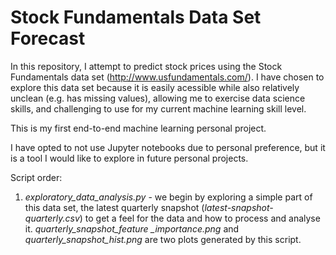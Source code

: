 # Stock Fundamentals Data Set Forecast

In this repository, I attempt to predict stock prices using the Stock Fundamentals data set 
(http://www.usfundamentals.com/). I have chosen to explore this data set because it is easily acessible while also
relatively unclean (e.g. has missing values), allowing me to exercise data science skills, and challenging to use 
for my current machine learning skill level.

This is my first end-to-end machine learning personal project.

I have opted to not use Jupyter notebooks due to personal preference, but it is a tool I would like to explore in future
personal projects.

Script order:
1. *exploratory_data_analysis.py* - we begin by exploring a simple part of this data set, the latest quarterly snapshot
(*latest-snapshot-quarterly.csv*) to get a feel for the data and how to process and analyse it. *quarterly_snapshot_feature
_importance.png* and *quarterly_snapshot_hist.png* are two plots generated by this script.
